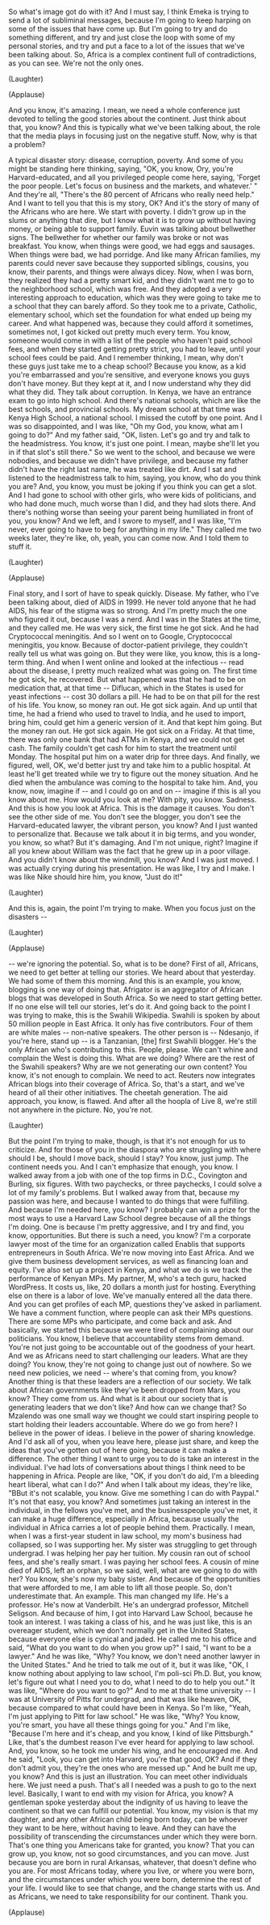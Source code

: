 
So what&#39;s image got do with it?
And I must say, I think Emeka is trying to send
a lot of subliminal messages,
because I&#39;m going to keep harping on some of the issues
that have come up.
But I&#39;m going to try and do something different,
and try and just close the loop with some of my personal stories,
and try and put a face to a lot of the issues
that we&#39;ve been talking about.
So, Africa is a complex continent full of contradictions,
as you can see.
We&#39;re not the only ones.

(Laughter)


(Applause)

And you know, it&#39;s amazing.
I mean, we need a whole conference
just devoted to telling the good stories about the continent.
Just think about that, you know?
And this is typically what we&#39;ve been talking about,
the role that the media plays in focusing
just on the negative stuff.
Now, why is that a problem?

A typical disaster story:
disease, corruption, poverty.
And some of you might be standing here thinking,
saying, &quot;OK, you know, Ory, you&#39;re Harvard-educated,
and all you privileged people come here, saying,
&#39;Forget the poor people.
Let&#39;s focus on business and the markets, and whatever.&#39; &quot;
And they&#39;re all, &quot;There&#39;s the 80 percent of Africans
who really need help.&quot;
And I want to tell you that this is my story, OK?
And it&#39;s the story of many of the Africans who are here.
We start with poverty.
I didn&#39;t grow up in the slums or anything that dire,
but I know what it is to grow up without having money,
or being able to support family.
Euvin was talking about bellwether signs.
The bellwether for whether our family was broke or not was breakfast.
You know, when things were good, we had eggs and sausages.
When things were bad, we had porridge.
And like many African families,
my parents could never save
because they supported siblings, cousins, you know, their parents,
and things were always dicey.
Now, when I was born, they realized they had a pretty smart kid,
and they didn&#39;t want me to go to the neighborhood school,
which was free.
And they adopted a very interesting
approach to education, which was
they were going to take me to a school that they can barely afford.
So they took me to a private, Catholic, elementary school,
which set the foundation for what ended up being my career.
And what happened was,
because they could afford it sometimes, sometimes not,
I got kicked out pretty much every term.
You know, someone would come in with a list
of the people who haven&#39;t paid school fees,
and when they started getting pretty strict,
you had to leave, until your school fees could be paid.
And I remember thinking, I mean,
why don&#39;t these guys just take me to a cheap school?
Because you know, as a kid
you&#39;re embarrassed and
you&#39;re sensitive, and everyone knows
you guys don&#39;t have money.
But they kept at it,
and I now understand why they did what they did.
They talk about corruption.
In Kenya, we have an entrance exam to go into high school.
And there&#39;s national schools, which are like the best schools,
and provincial schools.
My dream school at that time was Kenya High School,
a national school.
I missed the cutoff by one point.
And I was so disappointed, and I was like,
&quot;Oh my God, you know, what am I going to do?&quot;
And my father said, &quot;OK, listen.
Let&#39;s go and try and talk to the headmistress.
You know, it&#39;s just one point. I mean,
maybe she&#39;ll let you in if that slot&#39;s still there.&quot;
So we went to the school,
and because we were nobodies, and because we didn&#39;t have privilege,
and because my father didn&#39;t have the right last name,
he was treated like dirt.
And I sat and listened to the headmistress talk to him, saying,
you know, who do you think you are?
And, you know, you must be joking if you think
you can get a slot.
And I had gone to school with other girls, who were kids of politicians,
and who had done much, much worse than I did,
and they had slots there.
And there&#39;s nothing worse than seeing your parent
being humiliated in front of you, you know?
And we left, and I swore to myself,
and I was like, &quot;I&#39;m never, ever going to have
to beg for anything in my life.&quot;
They called me two weeks later, they&#39;re like,
oh, yeah, you can come now. And I told them to stuff it.

(Laughter)
 
(Applause)

Final story, and I sort of have to speak quickly.
Disease.
My father, who I&#39;ve been talking about, died of AIDS in 1999.
He never told anyone that he had AIDS,
his fear of the stigma was so strong.
And I&#39;m pretty much the one who figured it out, because I was a nerd.
And I was in the States at the time,
and they called me. He was very sick, the first time he got sick.
And he had Cryptococcal meningitis.
And so I went on to Google, Cryptococcal meningitis, you know.
Because of doctor-patient privilege,
they couldn&#39;t really tell us what was going on.
But they were like, you know, this is a long-term thing.
And when I went online and looked at the infectious --
read about the disease,
I pretty much realized what was going on.
The first time he got sick, he recovered.
But what happened was that he had to be on medication
that, at that time -- Diflucan, which in the States
is used for yeast infections -- cost 30 dollars a pill.
He had to be on that pill for the rest of his life.
You know, so money ran out.
He got sick again.
And up until that time, he had a friend who used to travel to India,
and he used to import, bring him, could
get him a generic version of it.
And that kept him going.
But the money ran out.
He got sick again. He got sick on a Friday.
At that time, there was only one bank that had ATMs in Kenya,
and we could not get cash. The family couldn&#39;t get cash
for him to start the treatment until Monday.
The hospital put him on a water drip for three days.
And finally, we figured, well, OK,
we&#39;d better just try and take him to a public hospital.
At least he&#39;ll get treated
while we try to figure out the money situation.
And he died when the ambulance was coming
to the hospital to take him.
And, you know, now, imagine if -- and I could go on and on --
imagine if this is all you know about me.
How would you look at me?
With pity, you know. Sadness.
And this is how you look at Africa.
This is the damage it causes.
You don&#39;t see the other side of me.
You don&#39;t see the blogger,
you don&#39;t see the Harvard-educated lawyer,
the vibrant person, you know?
And I just wanted to personalize that.
Because we talk about it in big terms,
and you wonder, you know, so what?
But it&#39;s damaging.
And I&#39;m not unique, right?
Imagine if all you knew about William
was the fact that he grew up in a poor village.
And you didn&#39;t know about the windmill, you know?
And I was just moved.
I was actually crying during his presentation.
He was like, I try and I make.
I was like Nike should hire him, you know, &quot;Just do it!&quot;

(Laughter)

And this is, again, the point I&#39;m trying to make.
When you focus just on the disasters --

(Laughter)
 
(Applause)

-- we&#39;re ignoring the potential.
So, what is to be done?
First of all,
Africans, we need to get better at telling our stories.
We heard about that yesterday.
We had some of them this morning.
And this is an example, you know,
blogging is one way of doing that.
Afrigator is an aggregator of African blogs
that was developed in South Africa.
So we need to start getting better.
If no one else will tell our stories, let&#39;s do it.
And going back to the point I was trying to make,
this is the Swahili Wikipedia.
Swahili is spoken by about 50 million people in East Africa.
It only has five contributors.
Four of them are white males -- non-native speakers.
The other person is -- Ndesanjo, if you&#39;re here, stand up --
is a Tanzanian, [the] first Swahili blogger.
He&#39;s the only African who&#39;s contributing to this.
People, please. We can&#39;t whine and complain
the West is doing this.
What are we doing?
Where are the rest of the Swahili speakers?
Why are we not generating our own content?
You know, it&#39;s not enough to complain. We need to act.
Reuters now integrates African blogs
into their coverage of Africa.
So, that&#39;s a start,
and we&#39;ve heard of all their other initiatives.
The cheetah generation.
The aid approach, you know, is flawed.
And after all the hoopla of Live 8,
we&#39;re still not anywhere in the picture.
No, you&#39;re not.

(Laughter)

But the point I&#39;m trying to make, though,
is that it&#39;s not enough for us to criticize.
And for those of you in the diaspora
who are struggling with where should I be,
should I move back,
should I stay?
You know, just jump.
The continent needs you.
And I can&#39;t emphasize that enough, you know.
I walked away from a job with one of the top firms in D.C.,
Covington and Burling, six figures.
With two paychecks, or three paychecks,
I could solve a lot of my family&#39;s problems.
But I walked away from that, because my passion was here,
and because I wanted to do things that were fulfilling.
And because I&#39;m needed here, you know?
I probably can win a prize for the most ways
to use a Harvard Law School degree
because of all the things I&#39;m doing.
One is because I&#39;m pretty aggressive,
and I try and find, you know, opportunities.
But there is such a need, you know?
I&#39;m a corporate lawyer most of the time
for an organization called Enablis
that supports entrepreneurs in South Africa.
We&#39;re now moving into East Africa.
And we give them business development services,
as well as financing loan and equity.
I&#39;ve also set up a project in Kenya,
and what we do is we track the performance
of Kenyan MPs.
My partner, M, who&#39;s a tech guru, hacked WordPress.
It costs us, like, 20 dollars a month just for hosting.
Everything else on there is a labor of love.
We&#39;ve manually entered all the data there.
And you can get profiles of each MP,
questions they&#39;ve asked in parliament.
We have a comment function,
where people can ask their MPs questions.
There are some MPs who participate,
and come back and ask.
And basically, we started this because we were tired
of complaining about our politicians.
You know, I believe that accountability stems from demand.
You&#39;re not just going to be accountable
out of the goodness of your heart.
And we as Africans need to start challenging our leaders.
What are they doing?
You know, they&#39;re not going to change
just out of nowhere.
So we need new policies, we need --
where&#39;s that coming from, you know?
Another thing is that these leaders
are a reflection of our society.
We talk about African governments
like they&#39;ve been dropped from Mars, you know?
They come from us.
And what is it about our society that is generating leaders that we don&#39;t like?
And how can we change that?
So Mzalendo was one small way we thought we could start
inspiring people to start holding their leaders accountable.
Where do we go from here?
I believe in the power of ideas.
I believe in the power of sharing knowledge.
And I&#39;d ask all of you, when you leave here, please just share,
and keep the ideas that you&#39;ve gotten out of here going,
because it can make a difference.
The other thing I want to urge you to do
is take an interest in the individual.
I&#39;ve had lots of conversations about things I think
need to be happening in Africa.
People are like, &quot;OK, if you don&#39;t do aid,
I&#39;m a bleeding heart liberal, what can I do?&quot;
And when I talk about my ideas, they&#39;re like,
&quot;BBut it&#39;s not scalable, you know.
Give me something I can do with Paypal.&quot;
It&#39;s not that easy, you know?
And sometimes just taking an interest in the individual,
in the fellows you&#39;ve met, and the businesspeople you&#39;ve met,
it can make a huge difference, especially in Africa,
because usually the individual in Africa
carries a lot of people behind them.
Practically. I mean, when I was a first-year student in law school,
my mom&#39;s business had collapsed, so I was supporting her.
My sister was struggling to get through undergrad.
I was helping her pay her tuition.
My cousin ran out of school fees, and she&#39;s really smart.
I was paying her school fees.
A cousin of mine died of AIDS, left an orphan,
so we said, well, what are we going to do with her?
You know, she&#39;s now my baby sister.
And because of the opportunities that were afforded to me,
I am able to lift all those people.
So, don&#39;t underestimate that.
An example. This man changed my life.
He&#39;s a professor. He&#39;s now at Vanderbilt.
He&#39;s an undergrad professor, Mitchell Seligson.
And because of him, I got into Harvard Law School,
because he took an interest.
I was taking a class of his, and he was just like,
this is an overeager student,
which we don&#39;t normally get in the United States,
because everyone else is cynical and jaded.
He called me to his office and said,
&quot;What do you want to do when you grow up?&quot;
I said, &quot;I want to be a lawyer.&quot;
And he was like, &quot;Why? You know,
we don&#39;t need another lawyer in the United States.&quot;
And he tried to talk me out of it,
but it was like, &quot;OK, I know nothing about applying to law school,
I&#39;m poli-sci Ph.D.
But, you know, let&#39;s figure out what I need you to do,
what I need to do to help you out.&quot;
It was like, &quot;Where do you want to go?&quot;
And to me at that time university --
I was at University of Pitts for undergrad,
and that was like heaven, OK,
because compared to what could have been in Kenya.
So I&#39;m like, &quot;Yeah, I&#39;m just applying to Pitt for law school.&quot;
He was like, &quot;Why? You know, you&#39;re smart,
you have all these things going for you.&quot;
And I&#39;m like, &quot;Because I&#39;m here and it&#39;s cheap,
and you know, I kind of like Pittsburgh.&quot;
Like, that&#39;s the dumbest reason I&#39;ve ever heard
for applying to law school.
And, you know, so he took me under his wing, and he encouraged me.
And he said, &quot;Look, you can get into Harvard,
you&#39;re that good, OK?
And if they don&#39;t admit you, they&#39;re the ones who are messed up.&quot;
And he built me up, you know?
And this is just an illustration.
You can meet other individuals here.
We just need a push.
That&#39;s all I needed was a push to go to the next level.
Basically, I want to end with my vision for Africa, you know?
A gentleman spoke yesterday about the indignity
of us having to leave the continent
so that we can fulfill our potential.
You know, my vision is that my daughter,
and any other African child being born today,
can be whoever they want to be here,
without having to leave.
And they can have the possibility of transcending
the circumstances under which they were born.
That&#39;s one thing you Americans take for granted, you know?
That you can grow up, you know, not so good circumstances,
and you can move.
Just because you are born in rural Arkansas, whatever,
that doesn&#39;t define who you are.
For most Africans today, where you live, or where you were born,
and the circumstances under which you were born,
determine the rest of your life.
I would like to see that change,
and the change starts with us.
And as Africans, we need to take responsibility for our continent.
Thank you.

(Applause)

